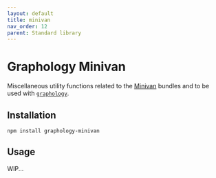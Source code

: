 ```yaml
---
layout: default
title: minivan
nav_order: 12
parent: Standard library
---
```


# Graphology Minivan

Miscellaneous utility functions related to the [Minivan](https://github.com/medialab/minivan) bundles and to be used with [`graphology`](..).

## Installation

```
npm install graphology-minivan
```

## Usage

WIP...

